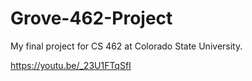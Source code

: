 # Grove-462-Project

My final project for CS 462 at Colorado State University.

https://youtu.be/_23U1FTqSfI
